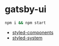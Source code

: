 # gatsby-ui

```sh
npm i && npm start
```

*   [styled-components][]
*   [styled-system][]

[styled-components]: https://github.com/styled-components

[styled-system]: https://github.com/jxnblk/styled-system
